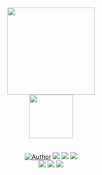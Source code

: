 <h6 align="center"><img src="https://i.ibb.co/LzZ5gRH/dotfiles-logo-icon.png" width="200px"><br><img src="https://i.ibb.co/ZYr76cZ/dotfilesicon.png" width="100px"></h6> 
<div align="center">
    <p>
        <a href="https://github.com/efzynx"><img title="Author" src="https://img.shields.io/badge/Author-efzynx-yellow.svg?style=for-the-badge&logo=github"></a>
        <img src="https://img.shields.io/github/license/efzynx/dotfiles">
        <img src="https://img.shields.io/github/languages/top/efzynx/dotfiles?color=green">
        <img src="https://img.shields.io/github/languages/code-size/efzynx/dotfiles?color=green">
        <br>
        <img src="https://img.shields.io/github/forks/efzynx/dotfiles?style=social">
        <img src="https://img.shields.io/github/last-commit/efzynx/dotfiles?color=red">
        <img src="https://img.shields.io/github/stars/efzynx/dotfiles?style=social">
    </p>
</div>